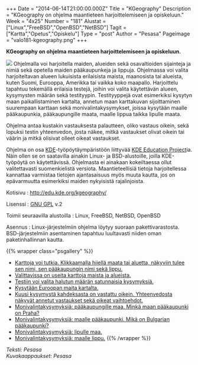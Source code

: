 +++
Date = "2014-06-14T21:00:00.000Z"
Title = "KGeography"
Description = "KGeography on ohjelma maantieteen harjoittelemiseen ja opiskeluun."
Week = "4x25"
Number = "181"
Alustat = ["Linux","FreeBSD","OpenBSD","NetBSD"]
Tagit = ["Kartta","Opetus","Opiskelu"]
Type = "post"
Author = "Pesasa"
Pageimage = "valo181-kgeography.png"
+++


**KGeography on ohjelma maantieteen harjoittelemiseen ja opiskeluun.**

![ ](/images/valo181-kgeography.png "fig:valo181-kgeography.png") Ohjelmalla voi
harjoitella maiden, alueiden sekä osavaltioiden sijainteja ja nimiä sekä
opetella maiden pääkaupunkeja ja lippuja. Ohjelmassa voi valita
harjoiteltavan alueen lukuisista erilaisista maista, maanosista tai
alueista, kuten Suomi, Eurooppa, Amerikka tai vaikka koko maapallo.
Harjoittelu tapahtuu tekemällä erilaisia testejä, joihin voi valita
käytettävän alueen, kysymysten määrän sekä testityypin. Testityyppejä
ovat esimerkiksi kysytyn maan paikallistaminen kartalta, annetun maan
karttakuvan sijoittaminen suurempaan karttaan sekä
monivalintakysymykset, joissa kysytään maalle pääkaupunkia,
pääkaupungille maata, maalle lippua taikka lipulle maata.

Ohjelma antaa kustakin vastauksesta palautteen, oliko vastaus oikein,
sekä lopuksi testin yhteenvedon, josta näkee, mitkä vastaukset olivat
oikein tai väärin ja mitkä olisivat olleet oikeat vastaukset.

Ohjelma on osa [KDE](KDE)-työpöytäympäristöön liittyvää [KDE
Education Project](http://edu.kde.org/)ia. Näin ollen se on saatavilla
ainakin Linux- ja BSD-alustoille, joilla KDE-työpöytä on käytettävissä.
Ohjelmasta ei ainakaan kokeiltaessa ollut valitettavasti suomenkielistä
versiota. Maantieteellisiä tietoja harjoitellessa kannattaa varmistaa
tietojen ajantasaisuus myös muuta kautta, jos on epävarmuutta
esimerkiksi maiden nykyisistä rajalinjoista.

Kotisivu
:   <http://edu.kde.org/kgeography/>

Lisenssi
:   [GNU GPL](GNU_GPL) v.2

Toimii seuraavilla alustoilla
:   Linux, FreeBSD, NetBSD, OpenBSD

Asennus
:   Linux-järjestelmiin ohjelma löytyy suoraan pakettivarastosta.
    BSD-järjestelmiin asentaminen tapahtuu luultavasti niiden oman
    paketinhallinnan kautta.

{{% wrapper class="psgallery" %}}
-   [Karttoja voi tutkia. Klikkaamalla hiiellä maata tai aluetta,
    näkyviin tulee sen nimi, sen pääkaupungin nimi sekä
    lippu.](/images/kgeography-1.jpg)
-   [Valittavissa on useita karttoja maista ja
    alueista.](/images/kgeography-2.jpg)
-   [Testiin voi valita halutun määrän satunnaisia
    kysymyksiä.](/images/kgeography-3.jpg)
-   [Kysytään Euroopan maita kartalta.](/images/kgeography-4.jpg)
-   [Kuusi kysymystä kahdeksasta on vastattu oikein. Yhteenvedosta
    näkyvät annetut vastaukset sekä oikeat
    vaihtoehdot.](/images/kgeography-5.jpg)
-   [Monivalintakysymyksiä: pääkaupungille maa. Minkä maan pääkaupunki
    on Praha?](/images/kgeography-6.jpg)
-   [Monivalintakysymyksiä: maalle pääkaupunki. Mikä on Bulgarian
    pääkaupunki?](/images/kgeography-7.jpg)
-   [Monivalintakysymyksiä: lipulle maa.](/images/kgeography-8.jpg)
-   [Monivalintakysymyksiä: maalle lippu.](/images/kgeography-9.jpg)
{{% /wrapper %}}

*Teksti: Pesasa* <br />
*Kuvakaappaukset: Pesasa*


